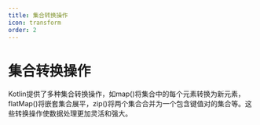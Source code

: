 ```yaml
---
title: 集合转换操作
icon: transform
order: 2
---
```


# 集合转换操作

Kotlin提供了多种集合转换操作，如map()将集合中的每个元素转换为新元素，flatMap()将嵌套集合展平，zip()将两个集合合并为一个包含键值对的集合等。这些转换操作使数据处理更加灵活和强大。

